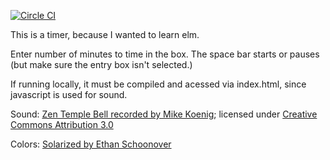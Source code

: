 [![Circle CI](https://circleci.com/gh/cayennes/timer.svg?style=svg)](https://circleci.com/gh/cayennes/timer)

This is a timer, because I wanted to learn elm.

Enter number of minutes to time in the box.  The space bar starts or pauses
(but make sure the entry box isn't selected.)

If running locally, it must be compiled and acessed via index.html, since
javascript is used for sound.

Sound: [Zen Temple Bell recorded by Mike Koenig](http://soundbible.com/1477-Zen-Temple-Bell.html);
licensed under [Creative Commons Attribution 3.0](http://creativecommons.org/licenses/by/3.0/)

Colors: [Solarized by Ethan Schoonover](http://ethanschoonover.com/solarized)
